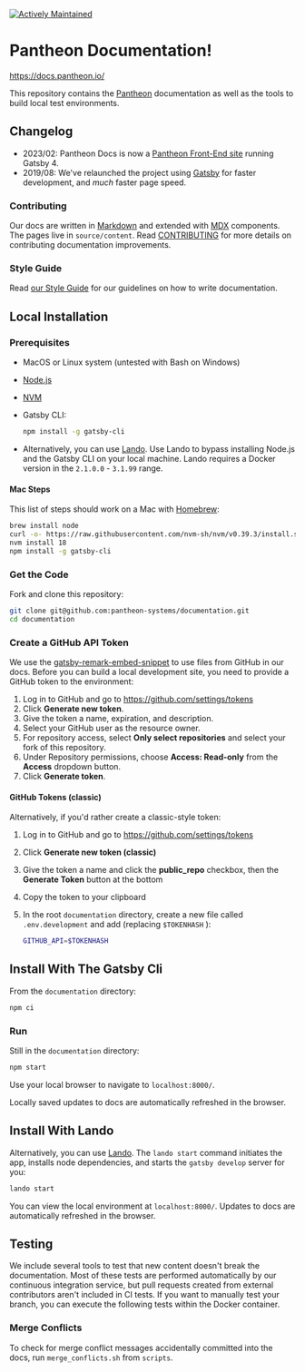 [![Actively Maintained](https://img.shields.io/badge/Pantheon-Actively_Maintained-yellow?logo=pantheon&color=FFDC28)](https://docs.pantheon.io/oss-support-levels#actively-maintained-support)

Pantheon Documentation!
======================

https://docs.pantheon.io/

This repository contains the [Pantheon](https://pantheon.io) documentation as well as the tools to build local test environments.

## Changelog
 - 2023/02: Pantheon Docs is now a [Pantheon Front-End site](https://docs.pantheon.io/guides/decoupled/overview) running Gatsby 4.
 - 2019/08: We've relaunched the project using [Gatsby](https://www.gatsbyjs.org) for faster development, and _much_ faster page speed.

### Contributing

Our docs are written in [Markdown](https://daringfireball.net/projects/markdown/) and extended with [MDX](https://github.com/mdx-js/mdx) components. The pages live in `source/content`. Read [CONTRIBUTING](<CONTRIBUTING.md>) for more details on contributing documentation improvements.

### Style Guide

Read [our Style Guide](https://docs.pantheon.io/style-guide) for our guidelines on how to write documentation.

## Local Installation

### Prerequisites

 - MacOS or Linux system (untested with Bash on Windows)
 - [Node.js](https://nodejs.org/en/)
 - [NVM](https://github.com/nvm-sh/nvm#installing-and-updating)
 - Gatsby CLI:

   ```bash
   npm install -g gatsby-cli
    ```

 - Alternatively, you can use [Lando](https://docs.lando.dev). Use Lando to bypass installing Node.js and the Gatsby CLI on your local machine. Lando requires a Docker version in the `2.1.0.0` - `3.1.99` range.

#### Mac Steps

This list of steps should work on a Mac with [Homebrew](https://brew.sh/):

```bash
brew install node
curl -o- https://raw.githubusercontent.com/nvm-sh/nvm/v0.39.3/install.sh | bash
nvm install 18
npm install -g gatsby-cli
```

### Get the Code

Fork and clone this repository:

```bash
git clone git@github.com:pantheon-systems/documentation.git
cd documentation
```

### Create a GitHub API Token

We use the [gatsby-remark-embed-snippet](https://github.com/gatsbyjs/gatsby/tree/master/packages/gatsby-remark-embed-snippet) to use files from GitHub in our docs. Before you can build a local development site, you need to provide a GitHub token to the environment:

1. Log in to GitHub and go to <https://github.com/settings/tokens>
1. Click **Generate new token**.
1. Give the token a name, expiration, and description.
1. Select your GitHub user as the resource owner.
1. For repository access, select **Only select repositories** and select your fork of this repository.
1. Under Repository permissions, choose **Access: Read-only** from the **Access** dropdown button.
1. Click **Generate token**.

#### GitHub Tokens (classic)

Alternatively, if you'd rather create a classic-style token:

1. Log in to GitHub and go to <https://github.com/settings/tokens>
1. Click **Generate new token (classic)**
1. Give the token a name and click the **public_repo** checkbox, then the **Generate Token** button at the bottom
1. Copy the token to your clipboard
1. In the root `documentation` directory, create a new file called `.env.development` and add (replacing `$TOKENHASH` ):

   ```bash
   GITHUB_API=$TOKENHASH
   ```

## Install With The Gatsby Cli

From the `documentation` directory:

```bash
npm ci
```

### Run

Still in the `documentation` directory:

```bash
npm start
```

Use your local browser to navigate to `localhost:8000/`.

Locally saved updates to docs are automatically refreshed in the browser.

## Install With Lando

Alternatively, you can use [Lando](https://gist.github.com/tormi/a8b8fc39f9481373b24dc94cb8d2ee31). The `lando start` command initiates the app, installs node dependencies, and starts the `gatsby develop` server for you:

```bash
lando start
```

You can view the local environment at `localhost:8000/`. Updates to docs are automatically refreshed in the browser.

## Testing

We include several tools to test that new content doesn't break the documentation. Most of these tests are performed automatically by our continuous integration service, but pull requests created from external contributors aren't included in CI tests. If you want to manually test your branch, you can execute the following tests within the Docker container.

### Merge Conflicts

To check for merge conflict messages accidentally committed into the docs, run `merge_conflicts.sh` from `scripts`.
